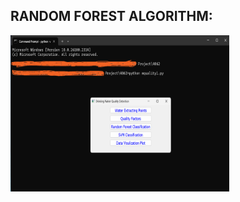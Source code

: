 ## RANDOM FOREST ALGORITHM:
<p align="left">
  <img src="User_Interface.png" width="350" height="250">
</p>
